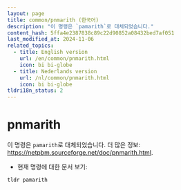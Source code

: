 ```yaml
---
layout: page
title: common/pnmarith (한국어)
description: "이 명령은 `pamarith`로 대체되었습니다."
content_hash: 5ffa4e2387838c89c22d90852a08432bed7af051
last_modified_at: 2024-11-06
related_topics:
  - title: English version
    url: /en/common/pnmarith.html
    icon: bi bi-globe
  - title: Nederlands version
    url: /nl/common/pnmarith.html
    icon: bi bi-globe
tldri18n_status: 2
---
```

# pnmarith

이 명령은 `pamarith`로 대체되었습니다.
더 많은 정보: <https://netpbm.sourceforge.net/doc/pnmarith.html>.

- 현재 명령에 대한 문서 보기:

`tldr pamarith`
